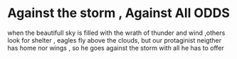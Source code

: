 # Against the storm , Against All ODDS
when the beautifull sky is filled with the wrath of thunder and wind ,others look for shelter ,
eagles fly above the clouds, but our protaginist neigther has home nor wings  , so he goes against the storm with all he has to offer
